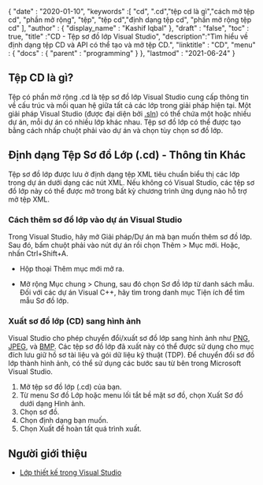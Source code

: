 {
  "date" : "2020-01-10",
  "keywords" :[ "cd", ".cd","tệp cd là gì","cách mở tệp cd", "phần mở rộng", "tệp", "tệp cd","định dạng tệp cd", "phần mở rộng tệp cd" ],
  "author" : {
    "display_name" : "Kashif Iqbal"
},
  "draft" : "false",
  "toc" : true,
  "title" :"CD - Tệp sơ đồ lớp Visual Studio",
  "description":"Tìm hiểu về định dạng tệp CD và API có thể tạo và mở tệp CD.",
  "linktitle" : "CD",
  "menu" : {
    "docs" : {
      "parent" : "programming"
}
},
  "lastmod" : "2021-06-24"
}

## Tệp CD là gì?

Tệp có phần mở rộng .cd là tệp sơ đồ lớp Visual Studio cung cấp thông tin về cấu trúc và mối quan hệ giữa tất cả các lớp trong giải pháp hiện tại. Một giải pháp Visual Studio (được đại diện bởi [.sln](/vi/programming/sln/)) có thể chứa một hoặc nhiều dự án, mỗi dự án có nhiều lớp khác nhau. Tệp sơ đồ lớp có thể được tạo bằng cách nhấp chuột phải vào dự án và chọn tùy chọn sơ đồ lớp.

## Định dạng Tệp Sơ đồ Lớp (.cd) - Thông tin Khác

Tệp sơ đồ lớp được lưu ở định dạng tệp XML tiêu chuẩn biểu thị các lớp trong dự án dưới dạng các nút XML. Nếu không có Visual Studio, các tệp sơ đồ lớp này có thể được mở trong bất kỳ chương trình ứng dụng nào hỗ trợ mở tệp XML.

### Cách thêm sơ đồ lớp vào dự án Visual Studio

Trong Visual Studio, hãy mở Giải pháp/Dự án mà bạn muốn thêm sơ đồ lớp. Sau đó, bấm chuột phải vào nút dự án rồi chọn Thêm > Mục mới. Hoặc, nhấn Ctrl+Shift+A.

* Hộp thoại Thêm mục mới mở ra.

* Mở rộng Mục chung > Chung, sau đó chọn Sơ đồ lớp từ danh sách mẫu. Đối với các dự án Visual C++, hãy tìm trong danh mục Tiện ích để tìm mẫu Sơ đồ lớp.

### Xuất sơ đồ lớp (CD) sang hình ảnh

Visual Studio cho phép chuyển đổi/xuất sơ đồ lớp sang hình ảnh như [PNG](/vi/image/png/), [JPEG](/vi/image/jpeg/), và [BMP](/vi/image/bmp/). Các tệp sơ đồ lớp đã xuất này có thể được sử dụng cho mục đích lưu giữ hồ sơ tài liệu và gói dữ liệu kỹ thuật (TDP). Để chuyển đổi sơ đồ lớp thành hình ảnh, có thể sử dụng các bước sau từ bên trong Microsoft Visual Studio.

1. Mở tệp sơ đồ lớp (.cd) của bạn.
1. Từ menu Sơ đồ Lớp hoặc menu lối tắt bề mặt sơ đồ, chọn Xuất Sơ đồ dưới dạng Hình ảnh.
1. Chọn sơ đồ.
1. Chọn định dạng bạn muốn.
1. Chọn Xuất để hoàn tất quá trình xuất.

## Người giới thiệu

* [Lớp thiết kế trong Visual Studio](https://learn.microsoft.com/en-us/visualstudio/ide/class-designer/designing-and-viewing-classes-and-types?view=vs-2019)

